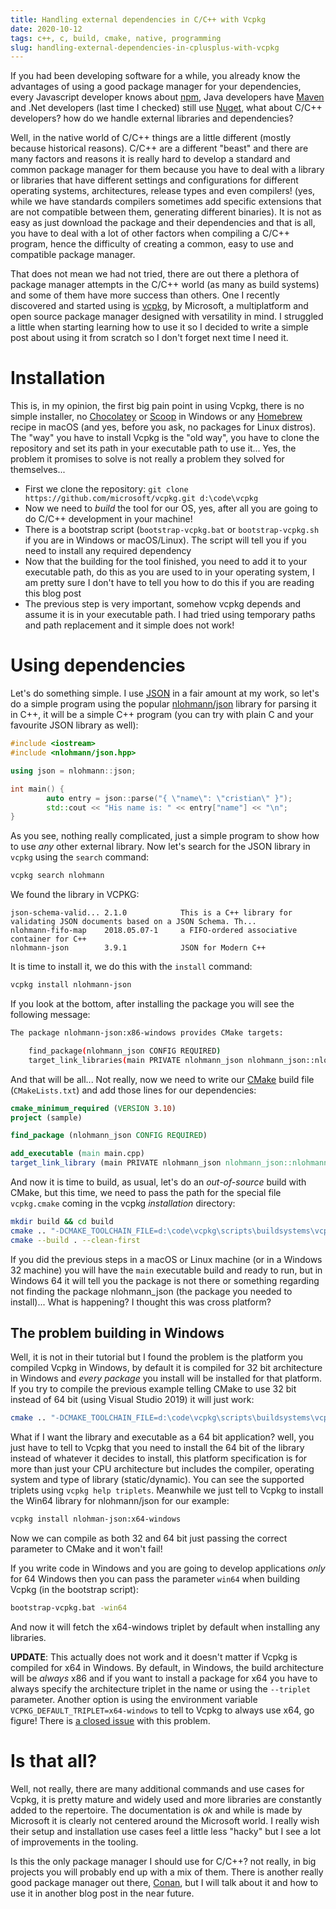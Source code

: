 ```yaml
---
title: Handling external dependencies in C/C++ with Vcpkg
date: 2020-10-12
tags: c++, c, build, cmake, native, programming
slug: handling-external-dependencies-in-cplusplus-with-vcpkg
---
```


If you had been developing software for a while, you already know the advantages of using a good package manager for your dependencies, every Javascript developer knows about [npm](https://npmjs.com), Java developers have [Maven](https://maven.apache.org) and .Net developers (last time I checked) still use [Nuget](https://www.nuget.org/), what about C/C++ developers? how do we handle external libraries and dependencies?

Well, in the native world of C/C++ things are a little different (mostly because historical reasons). C/C++ are a different "beast" and there are many factors and reasons it is really hard to develop a standard and common package manager for them because you have to deal with a library or libraries that have different settings and configurations for different operating systems, architectures, release types and even compilers! (yes, while we have standards compilers sometimes add specific extensions that are not compatible between them, generating different binaries). It is not as easy as just download the package and their dependencies and that is all, you have to deal with a lot of other factors when compiling a C/C++ program, hence the difficulty of creating a common, easy to use and compatible package manager.

That does not mean we had not tried, there are out there a plethora of package manager attempts in the C/C++ world (as many as build systems) and some of them have more success than others. One I recently discovered and started using is [vcpkg](https://github.com/microsoft/vcpkg), by Microsoft, a multiplatform and open source package manager designed with versatility in mind. I struggled a little when starting learning how to use it so I decided to write a simple post about using it from scratch so I don't forget next time I need it.

# Installation

This is, in my opinion, the first big pain point in using Vcpkg, there is no simple installer, no [Chocolatey](https://chocolatey.org) or [Scoop](https://scoop.sh) in Windows or any [Homebrew](https://brew.sh/) recipe in macOS (and yes, before you ask, no packages for Linux distros). The "way" you have to install Vcpkg is the "old way", you have to clone the repository and set its path in your executable path to use it... Yes, the problem it promises to solve is not really a problem they solved for themselves...

 - First we clone the repository: `git clone https://github.com/microsoft/vcpkg.git d:\code\vcpkg`
 - Now we need to _build_ the tool for our OS, yes, after all you are going to do C/C++ development in your machine!
 - There is a bootstrap script (`bootstrap-vcpkg.bat` or `bootstrap-vcpkg.sh` if you are in Windows or macOS/Linux). The script will tell you if you need to install any required dependency
 - Now that the building for the tool finished, you need to add it to your executable path, do this as you are used to in your operating system, I am pretty sure I don't have to tell you how to do this if you are reading this blog post
 - The previous step is very important, somehow vcpkg depends and assume it is in your executable path. I had tried using temporary paths and path replacement and it simple does not work!

# Using dependencies

Let's do something simple. I use [JSON](https://en.wikipedia.org/wiki/JSON) in a fair amount at my work, so let's do a simple program using the popular [nlohmann/json](https://github.com/nlohmann/json) library for parsing it in C++, it will be a simple C++ program (you can try with plain C and your favourite JSON library as well):

```c++
#include <iostream>
#include <nlohmann/json.hpp>

using json = nlohmann::json;

int main() {
        auto entry = json::parse("{ \"name\": \"cristian\" }");
        std::cout << "His name is: " << entry["name"] << "\n";
}
```

As you see, nothing really complicated, just a simple program to show how to use _any_ other external library. Now let's search for the JSON library in `vcpkg` using the `search` command:

```bash
vcpkg search nlohmann
```

We found the library in VCPKG:

```
json-schema-valid... 2.1.0            This is a C++ library for validating JSON documents based on a JSON Schema. Th...
nlohmann-fifo-map    2018.05.07-1     a FIFO-ordered associative container for C++
nlohmann-json        3.9.1            JSON for Modern C++
```

It is time to install it, we do this with the `install` command:

```bash
vcpkg install nlohmann-json
```

If you look at the bottom, after installing the package you will see the following message:

```bash
The package nlohmann-json:x86-windows provides CMake targets:

    find_package(nlohmann_json CONFIG REQUIRED)
    target_link_libraries(main PRIVATE nlohmann_json nlohmann_json::nlohmann_json)
```

And that will be all... Not really, now we need to write our [CMake](https://cprieto.com/tag/cmake.html) build file (`CMakeLists.txt`) and add those lines for our dependencies:

```cmake
cmake_minimum_required (VERSION 3.10)
project (sample)

find_package (nlohmann_json CONFIG REQUIRED)

add_executable (main main.cpp)
target_link_library (main PRIVATE nlohmann_json nlohmann_json::nlohmann_json)
```

And now it is time to build, as usual, let's do an _out-of-source_ build with CMake, but this time, we need to pass the path for the special file `vcpkg.cmake` coming in the vcpkg _installation_ directory:

```bash
mkdir build && cd build
cmake .. "-DCMAKE_TOOLCHAIN_FILE=d:\code\vcpkg\scripts\buildsystems\vcpkg.cmake"
cmake --build . --clean-first
```

If you did the previous steps in a macOS or Linux machine (or in a Windows 32 machine) you will have the `main` executable build and ready to run, but in Windows 64 it will tell you the package is not there or something regarding not finding the package nlohmann_json (the package you needed to install)... What is happening? I thought this was cross platform?

## The problem building in Windows

Well, it is not in their tutorial but I found the problem is the platform you compiled Vcpkg in Windows, by default it is compiled for 32 bit architecture in Windows and _every package_ you install will be installed for that platform. If you try to compile the previous example telling CMake to use 32 bit instead of 64 bit (using Visual Studio 2019) it will just work:

```bash
cmake .. "-DCMAKE_TOOLCHAIN_FILE=d:\code\vcpkg\scripts\buildsystems\vcpkg.cmake" -A Win32
```

What if I want the library and executable as a 64 bit application? well, you just have to tell to Vcpkg that you need to install the 64 bit of the library instead of whatever it decides to install, this platform specification is for more than just your CPU architecture but includes the compiler, operating system and type of library (static/dynamic). You can see the supported triplets using `vcpkg help triplets`. Meanwhile we just tell to Vcpkg to install the Win64 library for nlohmann/json for our example:

```bash
vcpkg install nlohman-json:x64-windows
```

Now we can compile as both 32 and 64 bit just passing the correct parameter to CMake and it won't fail!

If you write code in Windows and you are going to develop applications _only_ for 64 Windows then you can pass the parameter `win64` when building Vcpkg (in the bootstrap script):

```bash
bootstrap-vcpkg.bat -win64
```

And now it will fetch the x64-windows triplet by default when installing any libraries.

**UPDATE**: This actually does not work and it doesn't matter if Vcpkg is compiled for x64 in Windows. By default, in Windows, the build architecture will be _always_ x86 and if you want to install a package for x64 you have to always specify the architecture triplet in the name or using the `--triplet` parameter. Another option is using the environment variable `VCPKG_DEFAULT_TRIPLET=x64-windows` to tell to Vcpkg to always use x64, go figure! There is [a closed issue](https://github.com/microsoft/vcpkg/issues/1254) with this problem.

# Is that all?

Well, not really, there are many additional commands and use cases for Vcpkg, it is pretty mature and widely used and more libraries are constantly added to the repertoire. The documentation is _ok_ and while is made by Microsoft it is clearly not centered around the Microsoft world. I really wish their setup and installation use cases feel a little less "hacky" but I see a lot of improvements in the tooling.

Is this the only package manager I should use for C/C++? not really, in big projects you will probably end up with a mix of them. There is another really good package manager out there, [Conan](https://conan.io/), but I will talk about it and how to use it in another blog post in the near future.
